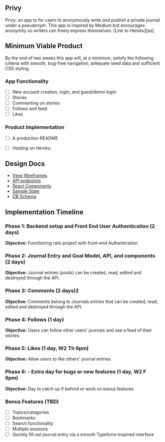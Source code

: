 ## Privy
Privy: an app to for users to anonymously write and publish a private journal under a pseudonym. This app is inspired by Medium but encourages anonymity so writers can freely express themselves. [Link to Heroku][as]


## Minimum Viable Product
By the end of two weeks this app will, at a minimum, satisfy the following criteria with smooth, bug-free navigation, adequate seed data and sufficient CSS styling.

### App Functionality
- [ ] New account creation, login, and guest/demo login
- [ ] Stories
- [ ] Commenting on stories
- [ ] Follows and feed
- [ ] Likes

### Product Implementation
- [ ] A production README
- [ ] Hosting on Heroku


## Design Docs
* [View Wireframes](wireframes/)
* [API endpoints](api_endpoints.md)
* [React Components](components.md)
* [Sample State](sample_state.md)
* [DB Schema](schema.md)


## Implementation Timeline

### Phase 1: Backend setup and Front End User Authentication (2 days)

**Objective:** Functioning rails project with front-end Authentication

### Phase 2: Journal Entry and Goal Model, API, and components (2 days)

**Objective:** Journal entries (posts) can be created, read, edited and destroyed through
the API.

### Phase 3: Comments (2 days)2

**Objective:** Comments belong to Journals entries that can be created, read, edited and destroyed through the API.

### Phase 4: Follows (1 day)

**Objective:** Users can follow other users' journals and see a feed of their stories.

### Phase 5: Likes (1 day, W2 Th 6pm)

**Objective:** Allow users to like others' journal entries.

### Phase 6: - Extra day for bugs or new features (1 day, W2 F 6pm)

**Objective:** Day to catch up if behind or work on bonus features

### Bonus Features (TBD)
- [ ] Topics/catagories
- [ ] Bookmarks
- [ ] Search functionality
- [ ] Multiple sessions
- [ ] Quickly fill out journal entry via a smooth Typeform-inspired interface
